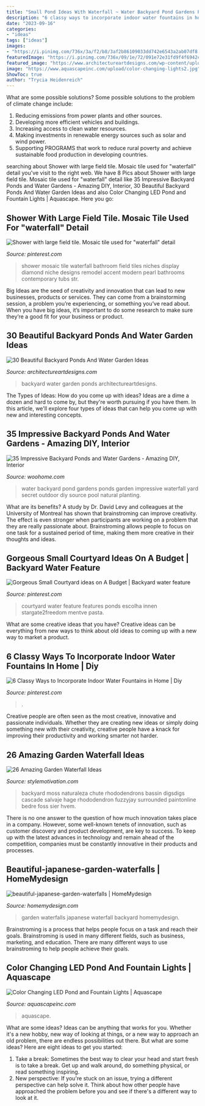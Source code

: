 ```yaml
---
title: "Small Pond Ideas With Waterfall ~ Water Backyard Pond Gardens Ponds Garden Impressive Waterfall Yard Secret Outdoor Diy Source Pool Natural Planting"
description: "6 classy ways to incorporate indoor water fountains in home"
date: "2023-09-16"
categories:
- "ideas"
tags: ["ideas"]
images:
- "https://i.pinimg.com/736x/3a/f2/b8/3af2b86109033dd742e6543a2ab07df8.jpg"
featuredImage: "https://i.pinimg.com/736x/09/1e/72/091e72e31fd9f4f6942cf41400c52db3--niches-mosaic-tiles.jpg"
featured_image: "https://www.architectureartdesigns.com/wp-content/uploads/2013/04/Backyard-ArchitectureArtDesigns-14.jpg"
image: "https://www.aquascapeinc.com/upload/color-changing-lights2.jpg"
ShowToc: true
author: "Trycia Heidenreich"
---
```



What are some possible solutions?
Some possible solutions to the problem of climate change include:
1. Reducing emissions from power plants and other sources. 
2. Developing more efficient vehicles and buildings. 
3. Increasing access to clean water resources. 
4. Making investments in renewable energy sources such as solar and wind power. 
5. Supporting PROGRAMS that work to reduce rural poverty and achieve sustainable food production in developing countries.

	

		
searching about Shower with large field tile. Mosaic tile used for &quot;waterfall&quot; detail you've visit to the right web. We have 8 Pics about Shower with large field tile. Mosaic tile used for &quot;waterfall&quot; detail like 35 Impressive Backyard Ponds and Water Gardens - Amazing DIY, Interior, 30 Beautiful Backyard Ponds And Water Garden Ideas and also Color Changing LED Pond and Fountain Lights | Aquascape. Here you go:
		
    
## Shower With Large Field Tile. Mosaic Tile Used For &quot;waterfall&quot; Detail

<img loading=lazy src="https://i.pinimg.com/736x/09/1e/72/091e72e31fd9f4f6942cf41400c52db3--niches-mosaic-tiles.jpg" onerror="this.onerror=null;this.src='https://tse3.mm.bing.net/th?id=OIP.rgVmcNnA-lQGtGm6ie0gnwHaJ4&amp;pid=15.1';" alt="Shower with large field tile. Mosaic tile used for &quot;waterfall&quot; detail">

_Source: pinterest.com_

>shower mosaic tile waterfall bathroom field tiles niches display diamond niche designs remodel accent modern pearl bathrooms contemporary tubs str. 

	

Big Ideas are the seed of creativity and innovation that can lead to new businesses, products or services. They can come from a brainstorming session, a problem you’re experiencing, or something you’ve read about. When you have big ideas, it’s important to do some research to make sure they’re a good fit for your business or product.

    
## 30 Beautiful Backyard Ponds And Water Garden Ideas

<img loading=lazy src="https://www.architectureartdesigns.com/wp-content/uploads/2013/04/Backyard-ArchitectureArtDesigns-14.jpg" onerror="this.onerror=null;this.src='https://tse4.mm.bing.net/th?id=OIP.9yFuWErWWe5YMQIDN7yU-AHaLE&amp;pid=15.1';" alt="30 Beautiful Backyard Ponds And Water Garden Ideas">

_Source: architectureartdesigns.com_

>backyard water garden ponds architectureartdesigns. 

	

The Types of Ideas: How do you come up with ideas?
Ideas are a dime a dozen and hard to come by, but they're worth pursuing if you have them. In this article, we'll explore four types of ideas that can help you come up with new and interesting concepts.

    
## 35 Impressive Backyard Ponds And Water Gardens - Amazing DIY, Interior

<img loading=lazy src="http://www.woohome.com/wp-content/uploads/2014/04/backyard-pond-water-garden-5.jpg" onerror="this.onerror=null;this.src='https://tse1.mm.bing.net/th?id=OIP.zU9JyQ-ITPxs9W0YMQc1SgHaJ4&amp;pid=15.1';" alt="35 Impressive Backyard Ponds and Water Gardens - Amazing DIY, Interior">

_Source: woohome.com_

>water backyard pond gardens ponds garden impressive waterfall yard secret outdoor diy source pool natural planting. 

	

What are its benefits?
A study by Dr. David Levy and colleagues at the University of Montreal has shown that brainstroming can improve creativity. The effect is even stronger when participants are working on a problem that they are really passionate about. Brainstroming allows people to focus on one task for a sustained period of time, making them more creative in their thoughts and ideas.

    
## Gorgeous Small Courtyard Ideas On A Budget | Backyard Water Feature

<img loading=lazy src="https://i.pinimg.com/736x/3a/f2/b8/3af2b86109033dd742e6543a2ab07df8.jpg" onerror="this.onerror=null;this.src='https://tse4.mm.bing.net/th?id=OIP.pypPS1kIavom5Qriat9IIwHaLI&amp;pid=15.1';" alt="Gorgeous Small Courtyard ideas on A Budget | Backyard water feature">

_Source: pinterest.com_

>courtyard water feature features ponds escolha innen stargate2freedom mentve pasta. 

	

What are some creative ideas that you have?
Creative ideas can be everything from new ways to think about old ideas to coming up with a new way to market a product.

    
## 6 Classy Ways To Incorporate Indoor Water Fountains In Home | Diy

<img loading=lazy src="https://i.pinimg.com/736x/70/ce/2d/70ce2d23ed61a75dd95c42e972fcd0df.jpg" onerror="this.onerror=null;this.src='https://tse4.mm.bing.net/th?id=OIP.baAux7dC_3ybKwcw9EMHKAHaLF&amp;pid=15.1';" alt="6 Classy Ways to Incorporate Indoor Water Fountains in Home | Diy">

_Source: pinterest.com_

>. 

	

Creative people are often seen as the most creative, innovative and passionate individuals. Whether they are creating new ideas or simply doing something new with their creativity, creative people have a knack for improving their productivity and working smarter not harder.

    
## 26 Amazing Garden Waterfall Ideas

<img loading=lazy src="https://www.stylemotivation.com/wp-content/uploads/2013/09/garden-waterfalls-14.jpg" onerror="this.onerror=null;this.src='https://tse3.mm.bing.net/th?id=OIP.zLW0FTORqTOyUyDiQuHNCwHaJ4&amp;pid=15.1';" alt="26 Amazing Garden Waterfall Ideas">

_Source: stylemotivation.com_

>backyard moss naturaleza chute rhododendrons bassin digsdigs cascade salvaje hage rhododendron fuzzyjay surrounded paintonline bedre foss sier hvem. 

	

There is no one answer to the question of how much innovation takes place in a company. However, some well-known tenets of innovation, such as customer discovery and product development, are key to success. To keep up with the latest advances in technology and remain ahead of the competition, companies must be constantly innovative in their products and processes.

    
## Beautiful-japanese-garden-waterfalls | HomeMydesign

<img loading=lazy src="https://homemydesign.com/wp-content/uploads/2015/08/beautiful-japanese-garden-waterfalls.jpg" onerror="this.onerror=null;this.src='https://tse3.mm.bing.net/th?id=OIP.VYFPCZQhTXGDsA3IzsOGmQHaLZ&amp;pid=15.1';" alt="beautiful-japanese-garden-waterfalls | HomeMydesign">

_Source: homemydesign.com_

>garden waterfalls japanese waterfall backyard homemydesign. 

	

Brainstroming is a process that helps people focus on a task and reach their goals. Brainstroming is used in many different fields, such as business, marketing, and education. There are many different ways to use brainstroming to help people achieve their goals.

    
## Color Changing LED Pond And Fountain Lights | Aquascape

<img loading=lazy src="https://www.aquascapeinc.com/upload/color-changing-lights2.jpg" onerror="this.onerror=null;this.src='https://tse2.mm.bing.net/th?id=OIP.RU0K0fRQXvPHwtypFIVungHaE8&amp;pid=15.1';" alt="Color Changing LED Pond and Fountain Lights | Aquascape">

_Source: aquascapeinc.com_

>aquascape. 

	

What are some ideas?
Ideas can be anything that works for you. Whether it's a new hobby, new way of looking at things, or a new way to approach an old problem, there are endless possibilities out there. But what are some ideas? Here are eight ideas to get you started: 
1. Take a break: Sometimes the best way to clear your head and start fresh is to take a break. Get up and walk around, do something physical, or read something inspiring. 
2. New perspective: If you're stuck on an issue, trying a different perspective can help solve it. Think about how other people have approached the problem before you and see if there's a different way to look at it. 

